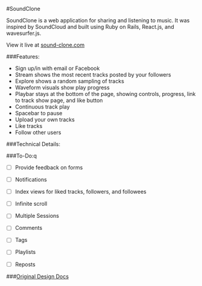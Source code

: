 #SoundClone

SoundClone is a web application for sharing and listening to music. It was
 inspired by SoundCloud and built using Ruby on Rails, React.js, and wavesurfer.js.

View it live at [sound-clone.com](http://www.sound-clone.com/)

###Features:
* Sign up/in with email or Facebook
* Stream shows the most recent tracks posted by your followers
* Explore shows a random sampling of tracks
* Waveform visuals show play progress
* Playbar stays at the bottom of the page, showing controls, progress, link to track show page, and like button
* Continuous track play
* Spacebar to pause
* Upload your own tracks
* Like tracks
* Follow other users

###Technical Details:

###To-Do:q
* [ ] Provide feedback on forms
* [ ] Notifications
* [ ] Index views for liked tracks, followers, and followees
* [ ] Infinite scroll
* [ ] Multiple Sessions
* [ ] Comments
* [ ] Tags
* [ ] Playlists
* [ ] Reposts


###[Original Design Docs](./docs/README.md)
